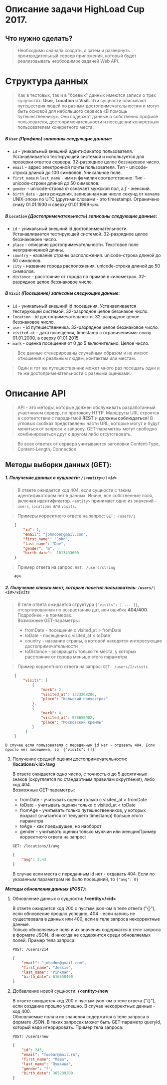 Описание задачи HighLoad Cup 2017.
==================================
Что нужно сделать?
------------------
> Необходимо сначала создать, а затем и развернуть производительный сервер приложения, который будет реализовывать необходимое задачей Web API.

Структура данных
================
> Как в тестовых, так и в "боевых" данных имеются записи о трех сущностях: __User__, __Location__ и __Visit__. Эти сущности описывают путешествия людей по разным достопримечательностям и могут быть основой для небольшого сервиса «В помощь путешественнику». Они содержат данные о собственно профиле пользователя, достопримечательности и посещении конкретным пользователем конкретного места.

##### В `User` (Профиль) записаны следующие данные:

*   `id` - уникальный внешний идентификатор пользователя. Устанавливается тестирующей системой и используется для проверки ответов сервера. 32-разрядное целое беззнаковое число.
*  `email` - адрес электронной почты пользователя. Тип - unicode-строка длиной до 100 символов. Уникальное поле.
*  `first_name` и `last_name` - имя и фамилия соответственно. Тип - unicode-строки длиной до 50 символов.
*  `gender` - unicode-строка *m* означает мужской пол, а *f* - женский.
*  `birth_date` - дата рождения, записанная как число секунд от начала UNIX-эпохи по UTC (другими словами - это timestamp). Ограничено снизу 01.01.1930 и сверху 01.01.1999-ым.

##### В `Location` (Достопримечательность) записаны следующие данные:

*   `id` - уникальный внешний id достопримечательности. Устанавливается тестирующей системой. 32-разрядное целое беззнаковоее число.
*   `place` - описание достопримечательности. Текстовое поле неограниченной длины.
*   `country` - название страны расположения. unicode-строка длиной до 50 символов.
*   `city` - название города расположения. unicode-строка длиной до 50 символов.
*   `distance` - расстояние от города по прямой в километрах. 32-разрядное целое беззнаковое число.

##### В `Visit` (Посещение) записаны следующие данные:

*   `id` - уникальный внешний id посещения. Устанавливается тестирующей системой. 32-разрядное целое беззнакое число.
*   `location` - id достопримечательности. 32-разрядное целое беззнаковое число.
*   `user` - id путешественника. 32-разрядное целое беззнаковое число.
*   `visited_at` - дата посещения, timestamp с ограничениями: снизу 01.01.2000, а сверху 01.01.2015.
*   `mark` - оценка посещения от 0 до 5 включительно. Целое число.

> Все данные сгенерированы случайным образом и не имеют отношения к реальным людям, контактам или местам.

> Один и тот же путешественник может много раз посещать одни и те же достопримечательности с разными оценками.

Описание API
============

> API - это методы, которые должен обслуживать разработанный участником сервер, по протоколу HTTP. Маршруты URL строятся в соответствии с парадигмой __REST__ и __должны соблюдаться__! В угловых скобках представлены части URL, которые могут и будут меняться от запроса к запросу. GET-параметры могут свободно комбинироваться друг с другом либо отсутствовать.

> Во всех ответах от сервера учитываются заголовки Content-Type, Content-Length, Connection.

Методы выборки данных (GET):
---------------------------- 
##### 1. Получение данных о сущности: `/\<entity>/\<id>`
> В ответе ожидается код 404, если сущности с таким идентификатором нет в данных. Иначе, все собственные поля, включая идентификатор. `<entity>` принимает одно из значений - `users`, `locations` или `visits`. 

> Примеры корректного ответа на запрос:  `GET: /users/1`
```json
    {
        "id": 1,
        "email": "johndoe@gmail.com",
        "first_name": "John",
        "last_name": "Doe",
        "gender": "m",
        "birth_date": -1613433600
    }
```
> Пример ответа на запрос:  `GET: /users/string`
```HTTPResponse
    404
```

##### 2.  Получение списка мест, которые посетил пользователь: `/users/\<id>/visits`
> В теле ответа ожидается структура `{"visits": [ ... ]}`, отсортированная по возрастанию дат, или ошибка __404/400__. Подробнее - в примерах.  
>   Возможные GET-параметры:
>   *   fromDate - посещения с visited_at > fromDate
>   *   toDate - посещения с visited_at < toDate
>   *   country - название страны, в которой находятся интересующие достопримечательности
>   *   toDistance - возвращать только те места, у которых расстояние от города меньше этого параметра

> Пример корректного ответа на запрос:  `GET: /users/1/visits`
```json
    {
        "visits": [
            {
                "mark": 2,
                "visited_at": 1223268286,
                "place": "Кольский полуостров"
            },
            {
                "mark": 4,
                "visited_at": 958656902,
                "place": "Московский Кремль"
            }
         ]
    }
```
    В случае если пользователя с переданным id нет - отдавать 404. Если просто нет посещений, то `{"visits": []}`

3.  Получение средней оценки достопримечательности: **/locations/\<id>/avg**

    В ответе ожидается одно число, с точностью до 5 десятичных знаков (округляется по стандартным правилам округления), либо код 404.  
    Возможные GET-параметры:
    *   fromDate - учитывать оценки только с visited_at > fromDate
    *   toDate - учитывать оценки только с visited_at < toDate
    *   fromAge - учитывать только путешественников, у которых возраст (считается от текущего timestamp) больше этого параметра
    *   toAge - как предыдущее, но наоборот
    *   gender - учитывать оценки только мужчин или женщинПример корректного ответа на запрос:  

    `GET: /locations/1/avg`

    ```json
    {
        "avg": 3.43
    }
    ```
    В случае если места с переданным id нет - отдавать 404. Если по указанным параметрам не было посещений, то `{"avg": 0}`

**_Методы обновления данных (POST):_**

1.  Обновление данных о сущности: **/\<entity>/\<id>**

    В ответе ожидается код 200 с пустым json-ом в теле ответа ("{}"), если обновление прошло успешно, 404 - если запись не существовала в данных или 400, если в теле запроса некорректные данные.  
    Только обновляемые поля и их значения содержатся в теле запроса в формате JSON. id никогда не содержится среди обновляемых полей. Пример тела запроса:  

    `POST: /users/214`

    ```json
    {
        "email": "johndoe@gmail.com",
        "first_name": "Jessie",
        "last_name": "Pinkman",
        "birth_date": 616550400
    }    
    ```

2.  Добавление новой сущности: **/\<entity>/new** 

    В ответе ожидается код 200 с пустым json-ом в теле ответа ("{}"), если создание прошло успешно. В случае некорректных данных - код 400.  
    Обновляемые поля и их значения содержатся в теле запроса в формате JSON. В таких запросах может быть GET-параметр queryId, который надо игнорировать. Пример тела запроса:  

    `POST: /users/new`
    
    ```json
    {
        "id": 245,
        "email": "foobar@mail.ru",
        "first_name": "Маша",
        "last_name": "Пушкина",
        "gender": "f",
        "birth_date": 365299200
    }
    ```

